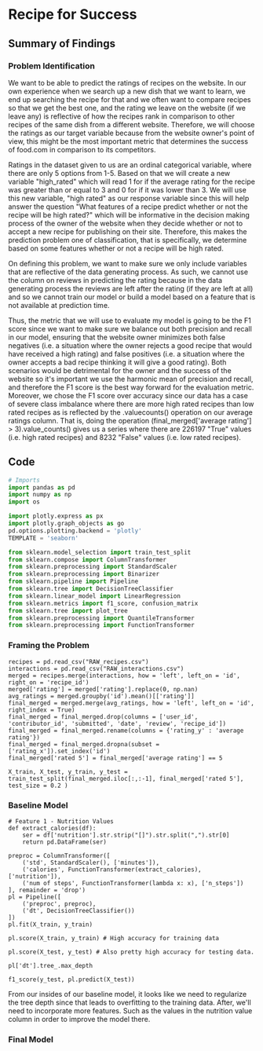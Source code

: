 # Recipe for Success
## Summary of Findings
### Problem Identification
We want to be able to predict the ratings of recipes on the website. In our own experience when we search up a new dish that we want to learn, we end up searching the recipe for that and we often want to compare recipes so that we get the best one, and the rating we leave on the website (if we leave any) is reflective of how the recipes rank in comparison to other recipes of the same dish from a different website. Therefore, we will choose the ratings as our target variable because from the website owner's point of view, this might be the most important metric that determines the success of food.com in comparison to its competitors.

Ratings in the dataset given to us are an ordinal categorical variable, where there are only 5 options from 1-5. Based on that we will create a new variable "high_rated" which will read 1 for if the average rating for the recipe was greater than or equal to 3 and 0 for if it was lower than 3. We will use this new variable, "high rated" as our response variable since this will help answer the question "What features of a recipe predict whether or not the recipe will be high rated?" which will be informative in the decision making process of the owner of the website when they decide whether or not to accept a new recipe for publishing on their site. Therefore, this makes the prediction problem one of classification, that is specifically, we determine based on some features whether or not a recipe will be high rated.

On defining this problem, we want to make sure we only include variables that are reflective of the data generating process. As such, we cannot use the column on reviews in predicting the rating because in the data generating process the reviews are left after the rating (if they are left at all) and so we cannot train our model or build a model based on a feature that is not available at prediction time.

Thus, the metric that we will use to evaluate my model is going to be the F1 score since we want to make sure we balance out both precision and recall in our model, ensuring that the website owner minimizes both false negatives (i.e. a situation where the owner rejects a good recipe that would have received a high rating) and false positives (i.e. a situation where the owner accepts a bad recipe thinking it will give a good rating). Both scenarios would be detrimental for the owner and the success of the website so it's important we use the harmonic mean of precision and recall, and therefore the F1 score is the best way forward for the evaluation metric. Moreover, we chose the F1 score over accuracy since our data has a case of severe class imbalance where there are more high rated recipes than low rated recipes as is reflected by the .valuecounts() operation on our average ratings column. That is, doing the operation (final_merged['average rating'] > 3).value_counts() gives us a series where there are 226197 "True" values (i.e. high rated recipes) and 8232 "False" values (i.e. low rated recipes).

## Code
```python
# Imports
import pandas as pd
import numpy as np
import os

import plotly.express as px
import plotly.graph_objects as go
pd.options.plotting.backend = 'plotly'
TEMPLATE = 'seaborn'

from sklearn.model_selection import train_test_split
from sklearn.compose import ColumnTransformer
from sklearn.preprocessing import StandardScaler
from sklearn.preprocessing import Binarizer
from sklearn.pipeline import Pipeline
from sklearn.tree import DecisionTreeClassifier
from sklearn.linear_model import LinearRegression
from sklearn.metrics import f1_score, confusion_matrix
from sklearn.tree import plot_tree
from sklearn.preprocessing import QuantileTransformer
from sklearn.preprocessing import FunctionTransformer
```
### Framing the Problem
```
recipes = pd.read_csv("RAW_recipes.csv")
interactions = pd.read_csv("RAW_interactions.csv")
merged = recipes.merge(interactions, how = 'left', left_on = 'id', right_on = 'recipe_id')
merged['rating'] = merged['rating'].replace(0, np.nan)
avg_ratings = merged.groupby('id').mean()[['rating']]
final_merged = merged.merge(avg_ratings, how = 'left', left_on = 'id', right_index = True)
final_merged = final_merged.drop(columns = ['user_id', 'contributor_id', 'submitted', 'date', 'review', 'recipe_id'])
final_merged = final_merged.rename(columns = {'rating_y' : 'average rating'})
final_merged = final_merged.dropna(subset = ['rating_x']).set_index('id')
final_merged['rated 5'] = final_merged['average rating'] == 5
```
```
X_train, X_test, y_train, y_test = train_test_split(final_merged.iloc[:,:-1], final_merged['rated 5'], test_size = 0.2 )
```
### Baseline Model
```
# Feature 1 - Nutrition Values
def extract_calories(df):
    ser = df['nutrition'].str.strip("[]").str.split(",").str[0]
    return pd.DataFrame(ser)
```
```
preproc = ColumnTransformer([
    ('std', StandardScaler(), ['minutes']),
    ('calories', FunctionTransformer(extract_calories), ['nutrition']),
    ('num of steps', FunctionTransformer(lambda x: x), ['n_steps'])
], remainder = 'drop')
pl = Pipeline([
    ('preproc', preproc),
    ('dt', DecisionTreeClassifier())
])
pl.fit(X_train, y_train)
```
```
pl.score(X_train, y_train) # High accuracy for training data
```
```
pl.score(X_test, y_test) # Also pretty high accuracy for testing data.
```
```
pl['dt'].tree_.max_depth
```
```
f1_score(y_test, pl.predict(X_test))
```
From our insides of our baseline model, it looks like we need to regularize the tree depth since that leads to overfitting to the training data. After, we'll need to incorporate more features. Such as the values in the nutrition value column in order to improve the model there.
### Final Model
